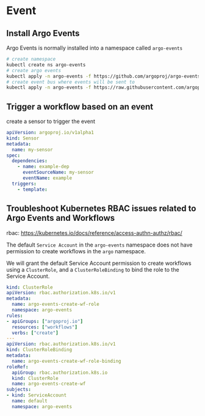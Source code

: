 # Event

## Install Argo Events
Argo Events is normally installed into a namespace called `argo-events`
```sh
# create namespace
kubectl create ns argo-events
# create argo events
kubectl apply -n argo-events -f https://github.com/argoproj/argo-events/releases/download/v1.8.0/install.yaml
# create event bus where events will be sent to
kubectl apply -n argo-events -f https://raw.githubusercontent.com/argoproj/argo-events/stable/examples/eventbus/native.yaml
```

## Trigger a workflow based on an event
create a sensor to trigger the event
```yaml
apiVersion: argoproj.io/v1alpha1
kind: Sensor
metadata:
  name: my-sensor
spec:
  dependencies:
    - name: example-dep
      eventSourceName: my-sensor
      eventName: example
  triggers:
    - template:
```

## Troubleshoot Kubernetes RBAC issues related to Argo Events and Workflows
rbac: https://kubernetes.io/docs/reference/access-authn-authz/rbac/

The default `Service Account` in the `argo-events` namespace does not have permission to create workflows in the `argo` namespace.

We will grant the default Service Account permission to create workflows using a `ClusterRole`, 
and a `ClusterRoleBinding` to bind the role to the Service Account.
```yaml
kind: ClusterRole
apiVersion: rbac.authorization.k8s.io/v1
metadata:
  name: argo-events-create-wf-role
  namespace: argo-events
rules:
- apiGroups: ["argoproj.io"]
  resources: ["workflows"]
  verbs: ["create"]
---
apiVersion: rbac.authorization.k8s.io/v1
kind: ClusterRoleBinding
metadata:
  name: argo-events-create-wf-role-binding
roleRef:
  apiGroup: rbac.authorization.k8s.io
  kind: ClusterRole
  name: argo-events-create-wf
subjects:
- kind: ServiceAccount
  name: default
  namespace: argo-events
```

